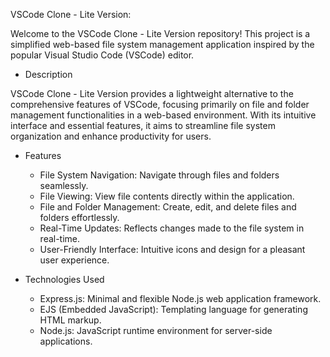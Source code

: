 VSCode Clone - Lite Version:

Welcome to the VSCode Clone - Lite Version repository! This project is a simplified web-based file system management application inspired by the popular Visual Studio Code (VSCode) editor.

* Description 

VSCode Clone - Lite Version provides a lightweight alternative to the comprehensive features of VSCode, focusing primarily on file and folder management functionalities in a web-based environment. With its intuitive interface and essential features, it aims to streamline file system organization and enhance productivity for users.

* Features
  - File System Navigation: Navigate through files and folders seamlessly.
  - File Viewing: View file contents directly within the application.
  - File and Folder Management: Create, edit, and delete files and folders effortlessly.
  - Real-Time Updates: Reflects changes made to the file system in real-time.
  - User-Friendly Interface: Intuitive icons and design for a pleasant user experience.
  
* Technologies Used
  - Express.js: Minimal and flexible Node.js web application framework.
  - EJS (Embedded JavaScript): Templating language for generating HTML markup.
  - Node.js: JavaScript runtime environment for server-side applications.
